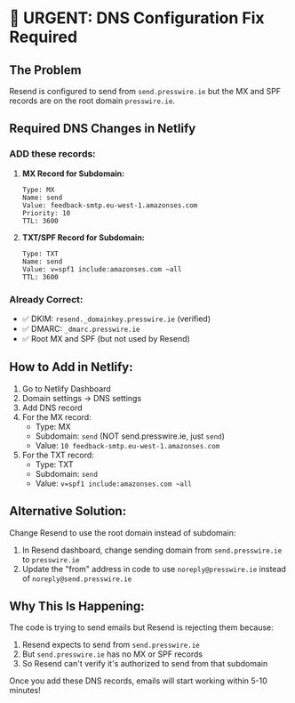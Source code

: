 # 🚨 URGENT: DNS Configuration Fix Required

## The Problem
Resend is configured to send from `send.presswire.ie` but the MX and SPF records are on the root domain `presswire.ie`.

## Required DNS Changes in Netlify

### ADD these records:

1. **MX Record for Subdomain:**
   ```
   Type: MX
   Name: send
   Value: feedback-smtp.eu-west-1.amazonses.com
   Priority: 10
   TTL: 3600
   ```

2. **TXT/SPF Record for Subdomain:**
   ```
   Type: TXT
   Name: send
   Value: v=spf1 include:amazonses.com ~all
   TTL: 3600
   ```

### Already Correct:
- ✅ DKIM: `resend._domainkey.presswire.ie` (verified)
- ✅ DMARC: `_dmarc.presswire.ie`
- ✅ Root MX and SPF (but not used by Resend)

## How to Add in Netlify:

1. Go to Netlify Dashboard
2. Domain settings → DNS settings
3. Add DNS record
4. For the MX record:
   - Type: MX
   - Subdomain: `send` (NOT send.presswire.ie, just `send`)
   - Value: `10 feedback-smtp.eu-west-1.amazonses.com`
5. For the TXT record:
   - Type: TXT
   - Subdomain: `send`
   - Value: `v=spf1 include:amazonses.com ~all`

## Alternative Solution:

Change Resend to use the root domain instead of subdomain:
1. In Resend dashboard, change sending domain from `send.presswire.ie` to `presswire.ie`
2. Update the "from" address in code to use `noreply@presswire.ie` instead of `noreply@send.presswire.ie`

## Why This Is Happening:

The code is trying to send emails but Resend is rejecting them because:
1. Resend expects to send from `send.presswire.ie`
2. But `send.presswire.ie` has no MX or SPF records
3. So Resend can't verify it's authorized to send from that subdomain

Once you add these DNS records, emails will start working within 5-10 minutes!